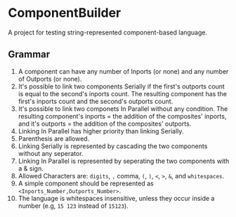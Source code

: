 ComponentBuilder
================

A project for testing string-represented component-based language.

<h2>Grammar</h2>

1. A component can have any number of Inports (or none) and any number of Outports (or none).
2. It's possible to link two components Serially if the first's outports count is equal to the second's inports count. The resulting component has the first's inports count and the second's outports count.
3. It's possible to link two componets In Parallel without any condition. The resulting component's inports = the addition of the composites' inports, and it's outports = the addition of the composites' outports.
4. Linking In Parallel has higher priority than linking Serially.
5. Parenthesis are allowed.
6. Linking Serially is represented by cascading the two components without any seperator.
7. Linking In Parallel is represented by seperating the two components with a & sign.
8. Allowed Characters are: `digits`, `,` comma, `(`, `)`, `<`, `>`, `&`, and `whitespaces`.
9. A simple component should be represented as `<Inports_Number,Outports_Number>`.
10. The language is whitespaces insensitive, unless they occur inside a number (e.g, `15 123` instead of `15123`).
